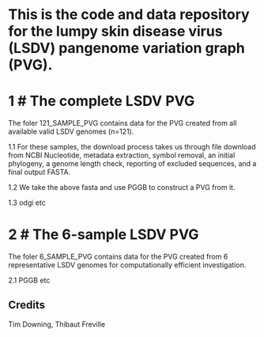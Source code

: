# This is the code and data repository for the lumpy skin disease virus (LSDV) pangenome variation graph (PVG).

# 1 # The complete LSDV PVG 

The foler 121_SAMPLE_PVG contains data for the PVG created from all available valid LSDV genomes (n=121).

1.1 For these samples, the download process takes us through file download from NCBI Nucleotide, metadata extraction, symbol removal, an initial phylogeny, a genome length check, reporting of excluded sequences, and a final output FASTA.

1.2 We take the above fasta and use PGGB to construct a PVG from it.

1.3 odgi etc

# 2 # The 6-sample LSDV PVG

The foler 6_SAMPLE_PVG contains data for the PVG created from 6 representative LSDV genomes for computationally efficient investigation.

2.1 PGGB etc


## Credits

Tim Downing, Thibaut Freville
